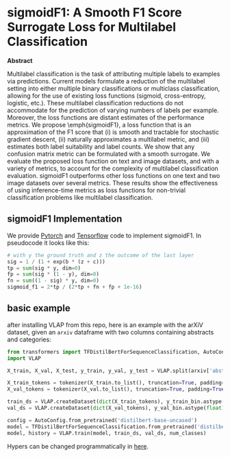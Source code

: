 # sigmoidF1: A Smooth F1 Score Surrogate Loss for Multilabel Classification 

**Abstract**

Multilabel classification is the task of attributing multiple labels to examples via predictions. 
Current models formulate a reduction of the multilabel setting into either multiple binary classifications or multiclass classification, allowing for the use of existing loss functions (sigmoid, cross-entropy, logistic, etc.). 
These multilabel classification reductions do not accommodate for the prediction of varying numbers of labels per example. Moreover, the loss functions are distant estimates of the performance metrics. 
We propose \emph{sigmoidF1}, a loss function that is an approximation of the F1 score that (i) is smooth and tractable for stochastic gradient descent, (ii) naturally approximates a multilabel metric, and (iii) estimates both label suitability and label counts. 
We show that any confusion matrix metric can be formulated with a smooth surrogate. 
We evaluate the proposed loss function on text and image datasets, and with a variety of metrics, to account for the complexity of multilabel classification evaluation. 
sigmoidF1 outperforms other loss functions on one text and two image datasets over several metrics. 
These results show the effectiveness of using inference-time metrics as loss functions for non-trivial classification problems like multilabel classification. 

## sigmoidF1 Implementation

We provide [Pytorch](VLAP/pytorchLosses.py) and [Tensorflow](VLAP/sigmoidF1.py) code to implement sigmoidF1. In pseudocode it looks like this:

```python
# with y the ground truth and z the outcome of the last layer
sig = 1 / (1 + exp(b * (z + c))) 
tp = sum(sig * y, dim=0)
fp = sum(sig * (1 - y), dim=0)
fn = sum((1 - sig) * y, dim=0)
sigmoid_f1 = 2*tp / (2*tp + fn + fp + 1e-16)
```

## basic example

after installing VLAP from this repo, here is an example with the arXiV dataset, given an `arxiv` dataframe with two columns containing abstracts and categories:

```python
from transformers import TFDistilBertForSequenceClassification, AutoConfig
import VLAP

X_train, X_val, X_test, y_train, y_val, y_test = VLAP.split(arxiv['abstract'], arxiv['categories'], [0.6, 0.2, 0.2] , r = 44)

X_train_tokens = tokenizer(X_train.to_list(), truncation=True, padding=True)
X_val_tokens = tokenizer(X_val.to_list(), truncation=True, padding=True)

train_ds = VLAP.createDataset(dict(X_train_tokens), y_train_bin.astype(float), is_image = False)
val_ds = VLAP.createDataset(dict(X_val_tokens), y_val_bin.astype(float), is_image = False)

config = AutoConfig.from_pretrained('distilbert-base-uncased')
model = TFDistilBertForSequenceClassification.from_pretrained('distilbert-base-uncased', config = config)
model, history = VLAP.train(model, train_ds, val_ds, num_classes)
```

Hypers can be changed programmatically in [here](VLAP/hyperparameters.py).
